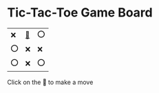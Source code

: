 # Tic-Tac-Toe Game Board
|   |   |   |
|---|---|---|
|❌ |[🔎](XOOOXXOXO.md) |⭕ |
|⭕ |❌ |❌ |
|⭕ |❌ |⭕ |

Click on the 🔎 to make a move